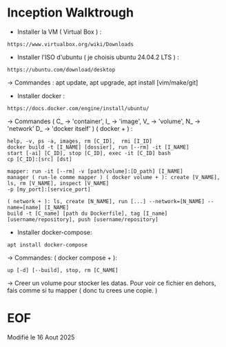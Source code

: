 # Inception Walktrough

* Installer la VM ( Virtual Box ) :
```
https://www.virtualbox.org/wiki/Downloads
```
* Installer l'ISO d'ubuntu ( je choisis ubuntu 24.04.2 LTS ) :
```
https://ubuntu.com/download/desktop
```
-> Commandes :
apt update, apt upgrade, apt install [vim/make/git]
* Installer docker :
```
https://docs.docker.com/engine/install/ubuntu/
```
-> Commandes ( C_ -> 'container', I_ -> 'image', V_ -> 'volume', N_ -> 'network' D_ -> 'docker itself' ) ( docker + ) :
```
help, -v, ps -a, images, rm [C_ID],  rmi [I_ID]
docker build -t [I_NAME] [dossier], run [--rm] -it [I_NAME]
start [-ai] [C_ID], stop [C_ID], exec -it [C_ID] bash
cp [C_ID]:[src] [dst]

mapper: run -it [--rm] -v [path/volume]:[D_path] [I_NAME]
manager ( run-le comme mapper ) ( docker volume + ): create [V_NAME], ls, rm [V_NAME], inspect [V_NAME]
-p [my_port]:[service_port]

( network + ): ls, create [N_NAME], run [...] --network=[N_NAME] --name=[name] [I_NAME]
build -t [C_name] [path du Dockerfile], tag [I_name] [username/repository], push [username/repository]
```

* Installer docker-compose:
```
apt install docker-compose
```
-> Commandes: ( docker compose + ):
```
up [-d] [--build], stop, rm [C_NAME]
```
-> Creer un volume pour stocker les datas. Pour voir ce fichier en dehors, fais comme si tu mapper ( donc tu crees une copie. )

# EOF

Modifié le 16 Aout 2025
